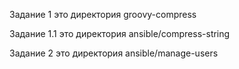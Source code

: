 Задание 1 это директория groovy-compress

Задание 1.1 это директория ansible/compress-string

Задание 2 это директория ansible/manage-users